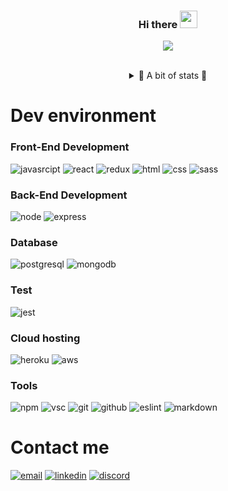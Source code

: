 <h3 align="center">
 Hi there
  <img src="https://media.giphy.com/media/hvRJCLFzcasrR4ia7z/giphy.gif" width="28">
</h3>

<!-- Typing SVG by DenverCoder1 - https://github.com/DenverCoder1/readme-typing-svg -->
<p align="center">
  <a href="https://github.com/DenverCoder1/readme-typing-svg"><img src="https://readme-typing-svg.herokuapp.com/?lines=Welcome%20to%20my%20GitHub%20Page!;Here%20Laetitia;Enthousiast%20web%20and%20app%20developer;Always%20learning%20new%20things;Loving%20coding%20and%20designing;Front%20and%20Back%20sides&font=Fira%20Code&center=true&width=440&height=45&color=#58a6ffc&vCenter=true&size=22"></a>
</p>
<br/>

<!-- https://github.com/Laetitia-Saulnier/github-readme-stats -->
<details align="center"> 
  <summary> 	&#127922; A bit of stats 	&#127922; </summary>
  <br/>
  
![Github stats](https://github-readme-stats.vercel.app/api?username=Laetitia-Saulnier&theme=dark&show_icons=true&count_private=true)
  
![Top Languages Card](https://github-readme-stats.vercel.app/api/top-langs/?username=Laetitia-Saulnier&layout=compact&theme=dark&show_icons=true)
</details>

# Dev environment

### Front-End Development

![javasrcipt](https://img.shields.io/badge/javascript-%23323330.svg?style=for-the-badge&logo=javascript&logoColor=%23F7DF1E)
![react](https://img.shields.io/badge/React-20232A?style=for-the-badge&logo=react&logoColor=61DAFB)
![redux](https://img.shields.io/badge/Redux-593D88?style=for-the-badge&logo=redux&logoColor=white)
![html](https://img.shields.io/badge/HTML5-E34F26?style=for-the-badge&logo=html5&logoColor=white)
![css](https://img.shields.io/badge/CSS3-1572B6?style=for-the-badge&logo=css3&logoColor=white)
![sass](https://img.shields.io/badge/SASS-CC6699?style=for-the-badge&logo=sass&logoColor=white)

### Back-End Development

![node](https://img.shields.io/badge/Node.js-339933?style=for-the-badge&logo=node-dot-js&logoColor=white)
![express](https://img.shields.io/badge/express.js-%23404d59.svg?style=for-the-badge&logo=express&logoColor=%2361DAFB)

### Database

![postgresql](https://img.shields.io/badge/PostgreSQL-4169E1?style=for-the-badge&logo=postgresql&logoColor=white)
![mongodb](https://img.shields.io/badge/MongoDB-47A248?style=for-the-badge&logo=mongodb&logoColor=white)

### Test
![jest](https://img.shields.io/badge/Jest-C21325?style=for-the-badge&logo=jest&logoColor=white)

### Cloud hosting
![heroku](https://img.shields.io/badge/Heroku-430098?style=for-the-badge&logo=heroku&logoColor=white)
![aws](https://img.shields.io/badge/Amazon_AWS-232F3E?style=for-the-badge&logo=amazon-aws&logoColor=white)

### Tools

![npm](https://img.shields.io/badge/NPM-%23000000.svg?style=for-the-badge&logo=npm&logoColor=white)
![vsc](https://img.shields.io/badge/Visual%20Studio%20Code-0078d7.svg?style=for-the-badge&logo=visual-studio-code&logoColor=white)
![git](https://img.shields.io/badge/git-%23F05033.svg?style=for-the-badge&logo=git&logoColor=white)
![github](https://img.shields.io/badge/GitHub-100000?style=for-the-badge&logo=github&logoColor=white)
![eslint](https://img.shields.io/badge/ESLint-4B3263?style=for-the-badge&logo=eslint&logoColor=white)
![markdown](https://img.shields.io/badge/Markdown-000000?style=for-the-badge&logo=markdown&logoColor=white)

# Contact me 

[![email](https://img.shields.io/badge/Email-D14836?style=for-the-badge&logo=Gmail&logoColor=white)](mailto:lc.saulnier@gmail.com)
[![linkedin](https://img.shields.io/badge/LinkedIn-0077B5?style=for-the-badge&logo=LinkedIn&logoColor=white)](https://www.linkedin.com/in/Laetitia-Saulnier/)
[![discord](https://img.shields.io/badge/Discord-7289DA?style=for-the-badge&logo=discord&logoColor=white)](https://discord.com/channels/@me)


